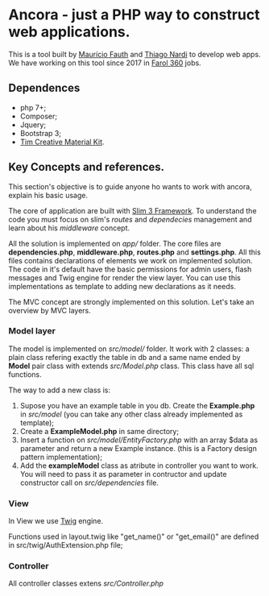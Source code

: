 # Ancora - just a PHP way to construct web applications.

This is a tool built by [Maurício Fauth](https://github.com/mauriciofauth) and [Thiago Nardi](https://github.com/thnardi) to develop web apps. We have working on this tool since 2017 in [Farol 360](https://farol360.com.br) jobs.

## Dependences

 - php 7+;
 - Composer;
 - Jquery;
 - Bootstrap 3;
 - [Tim Creative Material Kit](https://github.com/timcreative).


## Key Concepts and references.

This section's objective is to guide anyone ho wants to work with ancora, explain his basic usage.

The core of application are built with [Slim 3 Framework](https://www.slimframework.com). To understand the code you must focus on slim's *routes* and *dependecies* management and learn about his *middleware* concept.

All the solution is implemented on *app/* folder. The core files are **dependencies.php**, **middleware.php**, **routes.php** and **settings.php**. All this files contains declarations of elements we work on implemented solution. The code in it's default have the basic permissions for admin users, flash messages and Twig engine for render the view layer. You can use this implementations as template to adding new declarations as it needs.

The MVC concept are strongly implemented on this solution. Let's take an overview by MVC layers.

### Model layer

The model is implemented on *src/model/* folder. It work with 2 classes: a plain class refering exactly the table in db and a same name ended by **Model** pair class with extends *src/Model.php* class. This class have all sql functions.

The way to add a new class is:
1) Supose you have an example table in you db. Create the **Example.php** in *src/model* (you can take any other class already implemented as template);
2) Create a **ExampleModel.php** in same directory;
3) Insert a function on *src/model/EntityFactory.php* with an array $data as parameter and return a new Example instance. (this is a Factory design pattern implementation);
4) Add the **exampleModel** class as atribute in controller you want to work. You will need to pass it as parameter in contructor and update constructor call on *src/dependencies* file.

### View

In View we use [Twig](https://twig.symfony.com/) engine.

Functions used in layout.twig like "get_name()" or "get_email()" are defined in src/twig/AuthExtension.php file;

### Controller

All controller classes extens *src/Controller.php*


